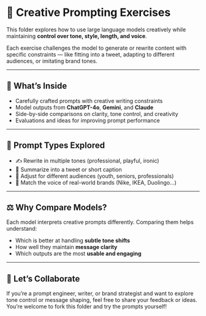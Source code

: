 # 🎨 Creative Prompting Exercises

This folder explores how to use large language models creatively while maintaining **control over tone, style, length, and voice**.

Each exercise challenges the model to generate or rewrite content with specific constraints — like fitting into a tweet, adapting to different audiences, or imitating brand tones.

---

## 🧪 What’s Inside

- Carefully crafted prompts with creative writing constraints
- Model outputs from **ChatGPT-4o**, **Gemini**, and **Claude**
- Side-by-side comparisons on clarity, tone control, and creativity
- Evaluations and ideas for improving prompt performance

---

## 🧠 Prompt Types Explored

- ✍️ Rewrite in multiple tones (professional, playful, ironic)  
- 📱 Summarize into a tweet or short caption  
- 🧍 Adjust for different audiences (youth, seniors, professionals)  
- 🔁 Match the voice of real-world brands (Nike, IKEA, Duolingo...)

---

## ⚖️ Why Compare Models?

Each model interprets creative prompts differently. Comparing them helps understand:
- Which is better at handling **subtle tone shifts**
- How well they maintain **message clarity**
- Which outputs are the most **usable and engaging**

---

## 🤝 Let’s Collaborate

If you’re a prompt engineer, writer, or brand strategist and want to explore tone control or message shaping, feel free to share your feedback or ideas.  
You’re welcome to fork this folder and try the prompts yourself!
